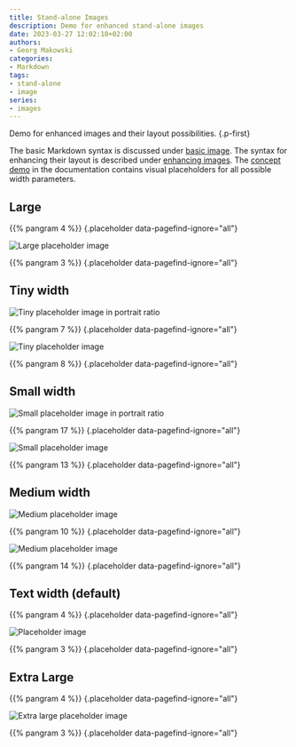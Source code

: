 ```yaml
---
title: Stand-alone Images
description: Demo for enhanced stand-alone images
date: 2023-03-27 12:02:10+02:00
authors:
- Georg Makowski
categories:
- Markdown
tags:
- stand-alone
- image
series:
- images
---
```


Demo for enhanced images and their layout possibilities.
{.p-first}
<!--more-->

The basic Markdown syntax is discussed under [basic image](https://perplex.desider.at/doc/basic/image). The syntax for enhancing their layout is described under [enhancing images](https://perplex.desider.at/doc/enhancing/image/syntax). The [concept demo](https://perplex.desider.at/doc/enhancing/image/standalone) in the documentation contains visual placeholders for all possible width parameters.

## Large

{{% pangram 4 %}}
{.placeholder data-pagefind-ignore="all"}

![Large placeholder image](large)

{{% pangram 3 %}}
{.placeholder data-pagefind-ignore="all"}

## Tiny width

![Tiny placeholder image in portrait ratio](tiny-left)

{{% pangram 7 %}}
{.placeholder data-pagefind-ignore="all"}

![Tiny placeholder image](tiny-right)

{{% pangram 8 %}}
{.placeholder data-pagefind-ignore="all"}

## Small width

![Small placeholder image in portrait ratio](small-left?ratio=0.75)

{{% pangram 17 %}}
{.placeholder data-pagefind-ignore="all"}

![Small placeholder image](small-right)

{{% pangram 13 %}}
{.placeholder data-pagefind-ignore="all"}

## Medium width

![Medium placeholder image](medium-left)

{{% pangram 10 %}}
{.placeholder data-pagefind-ignore="all"}

![Medium placeholder image](medium-right)

{{% pangram 14 %}}
{.placeholder data-pagefind-ignore="all"}

## Text width (default)

{{% pangram 4 %}}
{.placeholder data-pagefind-ignore="all"}

![Placeholder image](text)

{{% pangram 3 %}}
{.placeholder data-pagefind-ignore="all"}

## Extra Large

{{% pangram 4 %}}
{.placeholder data-pagefind-ignore="all"}

![Extra large placeholder image](xlarge)

{{% pangram 3 %}}
{.placeholder data-pagefind-ignore="all"}
